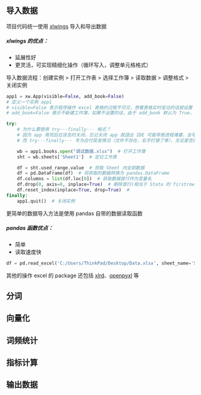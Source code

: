 ## 导入数据

项目代码统一使用 [xlwings](https://docs.xlwings.org/zh_CN/latest/quickstart.html) 导入和导出数据

##### xlwings 的优点：
- 延展性好
- 更灵活，可实现精细化操作（循环写入，调整单元格格式）

导入数据流程：创建实例 > 打开工作表 > 选择工作簿 > 读取数据 > 调整格式 > 关闭实例

```python
app1 = xw.App(visible=False, add_book=False)  
# 定义一个实例 app1
# visible=False 表示程序操作 excel 表格的过程不可见，想看表格实时变动的话就设置 visible=True
# add_book=False 表示不新建工作簿，如果不设置的话，由于 add_book 默认为 True，哪怕打开已存在的文件，xlwings 还是会新建一个工作簿

try:
    # 为什么要使用 try···finally··· 格式？
    # 因为 app 用完后应该及时关闭，忘记关闭 app 就退出 IDE 可能导致进程堵塞，会导致电脑的 excel 软件异常。一个常见的情况是程序运行报错后，由于疏忽大意就会忘记关闭 app，因此影响软件工作。
    # 而 try···finally··· 专为应付突发情况（文件不存在，名字打错了等），无论是否报错，finally 后的语句一定会执行，这样就可以保证会自动关闭 app。

    wb = app1.books.open("调试数据.xlsx")  # 打开工作簿
    sht = wb.sheets['Sheet1']  # 定位工作表

    df = sht.used_range.value  # 获取 Sheet 内全部数据
    df = pd.DataFrame(df)  # 将获取的数据转换为 pandas.DataFrame
    df.columns = list(df.loc[0])  # 获取数据首行作为变量名
    df.drop(0, axis=0, inplace=True)  # 删除首行(相当于 Stata 的 firstrow)
    df.reset_index(inplace=True, drop=True)  # 
finally:
    app1.quit()  # 关闭实例
```

更简单的数据导入方法是使用 pandas 自带的数据读取函数

##### pandas 函数优点：
- 简单
- 读取速度快

```python
df = pd.read_excel('C:/Users/ThinkPad/Desktop/Data.xlsx', sheet_name='Sheet1')
```

其他的操作 excel 的 package 还包括 [xlrd](https://xlrd.readthedocs.io/en/latest/)、[openpyxl](https://openpyxl.readthedocs.io/en/stable/tutorial.html) 等

## 分词


## 向量化


## 词频统计


## 指标计算


## 输出数据



